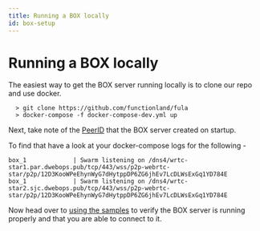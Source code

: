 ```yaml
---
title: Running a BOX locally
id: box-setup
---
```


# Running a BOX locally

The easiest way to get the BOX server running locally is to clone our repo and use docker.

```
  > git clone https://github.com/functionland/fula
  > docker-compose -f docker-compose-dev.yml up
```

Next, take note of the [PeerID](https://docs.libp2p.io/concepts/peer-id/) that the BOX server created on startup.

To find that have a look at your docker-compose logs for the following -

```
box_1             | Swarm listening on /dns4/wrtc-star1.par.dwebops.pub/tcp/443/wss/p2p-webrtc-star/p2p/12D3KooWPeEhynWyG7dHytppDP6ZG6jhEv7LcDLWsExGq1YD784E
box_1             | Swarm listening on /dns4/wrtc-star2.sjc.dwebops.pub/tcp/443/wss/p2p-webrtc-star/p2p/12D3KooWPeEhynWyG7dHytppDP6ZG6jhEv7LcDLWsExGq1YD784E
```

Now head over to [using the samples](./using-samples) to verify the BOX server is running properly and that you are able to connect to it.
